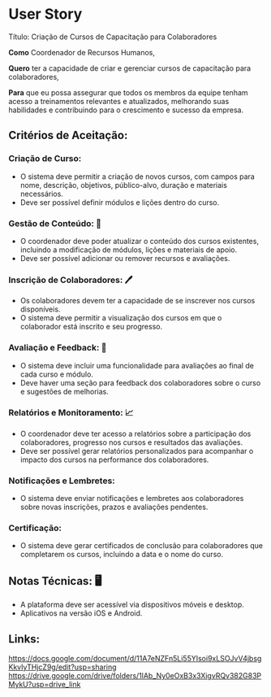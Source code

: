 # User Story
Título: Criação de Cursos de Capacitação para Colaboradores

**Como** Coordenador de Recursos Humanos,

**Quero** ter a capacidade de criar e gerenciar cursos de capacitação para colaboradores,

**Para** que eu possa assegurar que todos os membros da equipe tenham acesso a treinamentos relevantes e atualizados, melhorando suas habilidades e contribuindo para o crescimento e sucesso da empresa.

## Critérios de Aceitação:

### Criação de Curso:
- O sistema deve permitir a criação de novos cursos, com campos para nome, descrição, objetivos, público-alvo, duração e materiais necessários.
- Deve ser possível definir módulos e lições dentro do curso.

### Gestão de Conteúdo: 📗
- O coordenador deve poder atualizar o conteúdo dos cursos existentes, incluindo a modificação de módulos, lições e materiais de apoio.
- Deve ser possível adicionar ou remover recursos e avaliações.

### Inscrição de Colaboradores: 🖊️
- Os colaboradores devem ter a capacidade de se inscrever nos cursos disponíveis.
- O sistema deve permitir a visualização dos cursos em que o colaborador está inscrito e seu progresso.

### Avaliação e Feedback: 🤯
- O sistema deve incluir uma funcionalidade para avaliações ao final de cada curso e módulo.
- Deve haver uma seção para feedback dos colaboradores sobre o curso e sugestões de melhorias.

### Relatórios e Monitoramento: 📈
- O coordenador deve ter acesso a relatórios sobre a participação dos colaboradores, progresso nos cursos e resultados das avaliações.
- Deve ser possível gerar relatórios personalizados para acompanhar o impacto dos cursos na performance dos colaboradores.

### Notificações e Lembretes:
- O sistema deve enviar notificações e lembretes aos colaboradores sobre novas inscrições, prazos e avaliações pendentes.

### Certificação:
- O sistema deve gerar certificados de conclusão para colaboradores que completarem os cursos, incluindo a data e o nome do curso.

## Notas Técnicas: 🖥️
- A plataforma deve ser acessível via dispositivos móveis e desktop.
- Aplicativos na versão iOS e Android.

## Links:
https://docs.google.com/document/d/11A7eNZFn5Li55YIsoi9xLSOJvV4jbsgKkvIyTHjcZ9g/edit?usp=sharing
https://drive.google.com/drive/folders/1lAb_Ny0eOxB3x3XigvRQv382G83PMykU?usp=drive_link



